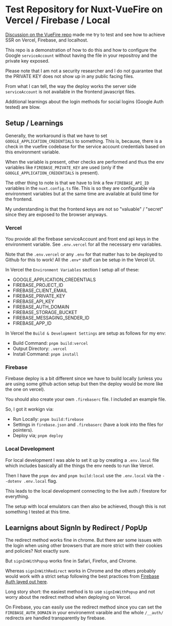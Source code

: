 # Test Repository for Nuxt-VueFire on Vercel / Firebase / Local

[Discussion on the VueFire repo](https://github.com/vuejs/vuefire/issues/1297) made me try to test and see how to achieve SSR on Vercel, Firebase, and localhost.

This repo is a demonstration of how to do this and how to configure the Google `serviceAccount` without having the file in your repositroy and the private key exposed.

Please note that I am not a security researcher and I do not guarantee that the PRIVATE KEY does not show up in any public facing files.

From what I can tell, the way the deploy works the server side `serviceAccount` is not available in the frontend javascript files.

Additional learnings about the login methods for social logins (Google Auth tested) are blow.

## Setup / Learnings

Generally, the workaround is that we have to set `GOOGLE_APPLICATION_CREDENTIALS` to something. This is, because, there is a check in the vuefire codebase for the service account credentials based on this environment variable.

When the variable is present, other checks are performed and thus the env variables like `FIREBASE_PRIVATE_KEY` are used (only if the `GOOGLE_APPLICATION_CREDENTIALS` is present).

The other thing to note is that we have to link a few `FIREBASE_API_ID` variables in the `nuxt.config.ts` file. This is so they are configurable via environment variables but at the same time are available at build time for the frontend.

My understanding is that the frontend keys are not so "valuable" / "secret" since they are exposed to the browser anyways.

### Vercel

You provide all the firebase serviceAccount and front end api keys in the environment variable. See `.env.vercel` for all the necessary env variables.

Note that the `.env.vercel` or any `.env` for that matter has to be deployed to Github for this to work! All the `.env*` stuff can be setup in the Vercel UI.

In Vercel the `Environment Variables` section I setup all of these:

- GOOGLE_APPLICATION_CREDENTIALS
- FIREBASE_PROJECT_ID
- FIREBASE_CLIENT_EMAIL
- FIREBASE_PRIVATE_KEY
- FIREBASE_API_KEY
- FIREBASE_AUTH_DOMAIN
- FIREBASE_STORAGE_BUCKET
- FIREBASE_MESSAGING_SENDER_ID
- FIREBASE_APP_ID


In Vercel the `Build & Development Settings` are setup as follows for my env:

- Build Command: `pnpm build:vercel`
- Output Directory: `.vercel`
- Install Command: `pnpm install`

### Firebase

Firebase deploy is a bit different since we have to build locally (unless you are using some github action setup but then the deploy would be more like the one on vercel).

You should also create your own `.firebaserc` file. I included an example file.

So, I got it workign via:

- Run Locally: `pnpm build:firebase`
- Settings in `firebase.json` and `.firebaserc` (have a look into the files for pointers).
- Deploy via; `pnpm deploy`

### Local Development

For local development I was able to set it up by creating a `.env.local` file which includes basically all the things the env needs to run like Vercel.

Then I have the `pnpm dev` and `pnpm build:local` use the `.env.local` via the `--dotenv .env.local` flag.

This leads to the local development connecting to the live auth / firestore for everything.

The setup with local emulators can then also be achieved, though this is not something I tested at this time.

## Learnigns about SignIn by Redirect / PopUp

The redirect method works fine in chrome. But there aer some issues with the login when using other browsers that are more strict with their cookies and policies? Not exactly sure.

But `signInWithPopup` works fine in Safari, Firefox, and Chrome.

Whereas `signInWithRedirect` works in Chrome and the others probably would work with a strict setup following the best practices from [Firebase Auth layed out here](https://firebase.google.com/docs/auth/web/redirect-best-practices).

Long story short: the easiest method is to use `signInWithPopup` and not worry about the redirect method when deploying on Vercel.

On Firebase, you can easily use the redirect method since you can set the `FIREBASE_AUTH_DOMAIN` in your environemnt varaible and the whole `/__auth/` redirects are handled transparently by firebase.
